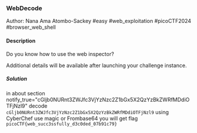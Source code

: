 ### WebDecode

Author: Nana Ama Atombo-Sackey
#easy #web_exploitation #picoCTF2024 #browser_web_shell 
#### Description

Do you know how to use the web inspector?

Additional details will be available after launching your challenge instance.

##### Solution
in about section
notify_true="cGljb0NURnt3ZWJfc3VjYzNzc2Z1bGx5X2QzYzBkZWRfMDdiOTFjNzl9"
decode `cGljb0NURnt3ZWJfc3VjYzNzc2Z1bGx5X2QzYzBkZWRfMDdiOTFjNzl9` using CyberChef
use magic or Frombase64 you will get flag `picoCTF{web_succ3ssfully_d3c0ded_07b91c79}`